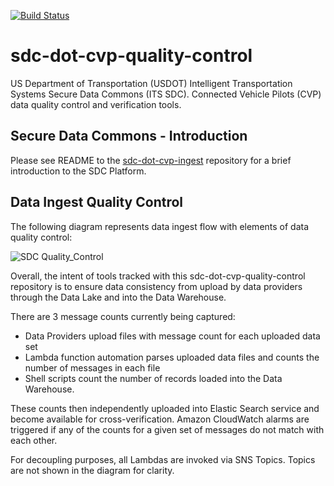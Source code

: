 [![Build Status](https://travis-ci.com/usdot-jpo-sdc/sdc-dot-cvp-quality-control.svg?branch=master)](https://travis-ci.com/usdot-jpo-sdc/sdc-dot-cvp-quality-control)
# sdc-dot-cvp-quality-control
US Department of Transportation (USDOT) Intelligent Transportation Systems Secure Data Commons (ITS SDC). Connected Vehicle Pilots (CVP) data quality control and verification tools.

## Secure Data Commons - Introduction
Please see README to the [sdc-dot-cvp-ingest](https://github.com/usdot-jpo-sdc/sdc-dot-cvp-ingest) repository for a brief introduction to the SDC Platform.

## Data Ingest Quality Control
The following diagram represents data ingest flow with elements of data quality control:

![SDC Quality_Control](https://github.com/usdot-jpo-sdc/sdc-dot-cvp-staging/blob/master/images/data_quality_control.png)

Overall, the intent of tools tracked with this sdc-dot-cvp-quality-control repository is to ensure data consistency from upload by data providers through the Data Lake and into the Data Warehouse.

There are 3 message counts currently being captured:
* Data Providers upload files with message count for each uploaded data set
* Lambda function automation parses uploaded data files and counts the number of messages in each file
* Shell scripts count the number of records loaded into the Data Warehouse.

These counts then independently uploaded into Elastic Search service and become available for cross-verification. Amazon CloudWatch alarms are triggered if any of the counts for a given set of messages do not match with each other.

For decoupling purposes, all Lambdas are invoked via SNS Topics. Topics are not shown in the diagram for clarity.
